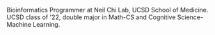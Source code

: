 Bioinformatics Programmer at Neil Chi Lab, UCSD School of Medicine. UCSD class of '22, double major in Math-CS and Cognitive Science-Machine Learning. 
